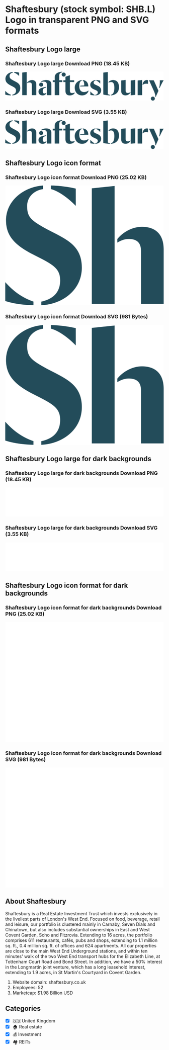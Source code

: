 # Shaftesbury (stock symbol: SHB.L) Logo in transparent PNG and SVG formats

## Shaftesbury Logo large

### Shaftesbury Logo large Download PNG (18.45 KB)

![Shaftesbury Logo large Download PNG (18.45 KB)](/img/orig/SHB.L_BIG-438ce9ff.png)

### Shaftesbury Logo large Download SVG (3.55 KB)

![Shaftesbury Logo large Download SVG (3.55 KB)](/img/orig/SHB.L_BIG-242868a2.svg)

## Shaftesbury Logo icon format

### Shaftesbury Logo icon format Download PNG (25.02 KB)

![Shaftesbury Logo icon format Download PNG (25.02 KB)](/img/orig/SHB.L-200b5b7d.png)

### Shaftesbury Logo icon format Download SVG (981 Bytes)

![Shaftesbury Logo icon format Download SVG (981 Bytes)](/img/orig/SHB.L-c8596556.svg)

## Shaftesbury Logo large for dark backgrounds

### Shaftesbury Logo large for dark backgrounds Download PNG (18.45 KB)

![Shaftesbury Logo large for dark backgrounds Download PNG (18.45 KB)](/img/orig/SHB.L_BIG.D-160c74e8.png)

### Shaftesbury Logo large for dark backgrounds Download SVG (3.55 KB)

![Shaftesbury Logo large for dark backgrounds Download SVG (3.55 KB)](/img/orig/SHB.L_BIG.D-667b7e75.svg)

## Shaftesbury Logo icon format for dark backgrounds

### Shaftesbury Logo icon format for dark backgrounds Download PNG (25.02 KB)

![Shaftesbury Logo icon format for dark backgrounds Download PNG (25.02 KB)](/img/orig/SHB.L.D-e121f633.png)

### Shaftesbury Logo icon format for dark backgrounds Download SVG (981 Bytes)

![Shaftesbury Logo icon format for dark backgrounds Download SVG (981 Bytes)](/img/orig/SHB.L.D-7c72c238.svg)

## About Shaftesbury

Shaftesbury is a Real Estate Investment Trust which invests exclusively in the liveliest parts of London's West End. Focused on food, beverage, retail and leisure, our portfolio is clustered mainly in Carnaby, Seven Dials and Chinatown, but also includes substantial ownerships in East and West Covent Garden, Soho and Fitzrovia. Extending to 16 acres, the portfolio comprises 611 restaurants, cafés, pubs and shops, extending to 1.1 million sq. ft., 0.4 million sq. ft. of offices and 624 apartments. All our properties are close to the main West End Underground stations, and within ten minutes' walk of the two West End transport hubs for the Elizabeth Line, at Tottenham Court Road and Bond Street. In addition, we have a 50% interest in the Longmartin joint venture, which has a long leasehold interest, extending to 1.9 acres, in St Martin's Courtyard in Covent Garden.

1. Website domain: shaftesbury.co.uk
2. Employees: 52
3. Marketcap: $1.98 Billion USD


## Categories
- [x] 🇬🇧 United Kingdom
- [x] 🏠 Real estate
- [x] 💰 Investment
- [x] 🏘️ REITs
